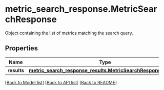 # metric_search_response.MetricSearchResponse

Object containing the list of metrics matching the search query.
## Properties
Name | Type | Description | Notes
------------ | ------------- | ------------- | -------------
**results** | [**metric_search_response_results.MetricSearchResponseResults**](MetricSearchResponseResults.md) |  | [optional] 

[[Back to Model list]](README.md#documentation-for-models) [[Back to API list]](README.md#documentation-for-api-endpoints) [[Back to README]](README.md)


